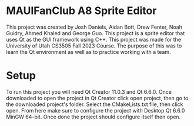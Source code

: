 # MAUIFanClub A8 Sprite Editor

This project was created by Josh Daniels, Aidan Bott, Drew Fenter, Noah Guidry, Ahmed Khaled and George Guo. This project is a sprite editor that uses Qt as the GUI framework using C++. This project was made for the University of Utah CS3505 Fall 2023 Course. The purpose of this was to learn the Qt environment as well as to practice working with a team. 

# Setup
To run this project you will need Qt Creator 11.0.3 and Qt 6.6.0. Once downloaded to open the project in Qt Creator click open project, then go to the downloaded project's folder. Select the CMakeLists.txt file, then click open. From here make sure to configure the project with Desktop Qt 6.6.0 MinGW 64-bit. Once done the project should configure itself then open.
